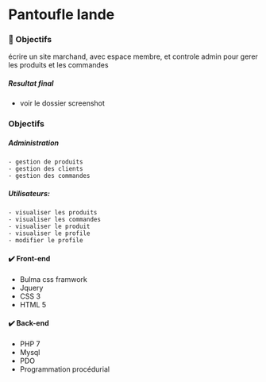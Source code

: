 
# Pantoufle lande

### :large_blue_circle: Objectifs
écrire un site marchand, avec espace membre, et controle admin pour gerer les produits et les commandes

##### Resultat final
  - voir le dossier screenshot

### Objectifs

##### Administration  
    - gestion de produits
    - gestion des clients
    - gestion des commandes

##### Utilisateurs:
    - visualiser les produits
    - visualiser les commandes
    - visualiser le produit
    - visualiser le profile
    - modifier le profile

#### :heavy_check_mark: Front-end

  - Bulma css framwork
  - Jquery
  - CSS 3
  - HTML 5

#### :heavy_check_mark: Back-end

  - PHP 7
  - Mysql
  - PDO
  - Programmation procédurial

